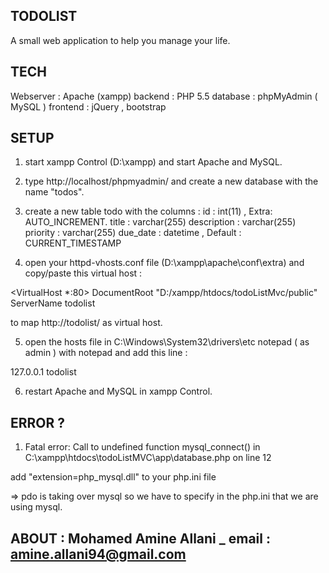 ## TODOLIST

A small web application to help you manage your life.



## TECH

Webserver : Apache (xampp)
backend : PHP 5.5
database : phpMyAdmin ( MySQL )
frontend : jQuery , bootstrap

## SETUP

1) start xampp Control (D:\xampp) and start Apache and MySQL.

2) type http://localhost/phpmyadmin/ and create a new database with the name "todos".

3) create a new table todo with the columns :
	id : int(11) , Extra: AUTO_INCREMENT.
	title : varchar(255)
	description : varchar(255)
	priority : varchar(255)
	due_date : datetime , Default : CURRENT_TIMESTAMP


4) open your httpd-vhosts.conf file (D:\xampp\apache\conf\extra) and copy/paste this virtual host : 

<VirtualHost *:80>
    DocumentRoot "D:/xampp/htdocs/todoListMvc/public"
    ServerName todolist
</VirtualHost>

to map http://todolist/ as virtual host.

5) open the hosts file in C:\Windows\System32\drivers\etc notepad ( as admin ) with notepad and add this line :

127.0.0.1       todolist

6) restart Apache and MySQL in xampp Control.

## ERROR ?

1) Fatal error: Call to undefined function mysql_connect() in C:\xampp\htdocs\todoListMVC\app\database.php on line 12

add "extension=php_mysql.dll" to your php.ini file

=> pdo is taking over mysql so we have to specify in the php.ini that we are using mysql.

## ABOUT : Mohamed Amine Allani _ email : amine.allani94@gmail.com